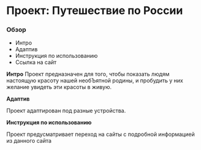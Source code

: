 # Проект: Путешествие по России

### Обзор
* Интро
* Адаптив
* Инструкция по использованию
* Ссылка на сайт

**Интро**
Проект предназначен для того, чтобы показать людям  настоящую красоту нашей необЪятной родины, и пробудить у них желание увидеть эти красоты в живую. 

**Адаптив**

Проект адаптирован под разные устройства.

**Инструкция по использованию**

Проект предусматривает переход на сайты с подробной информацией из данного сайта